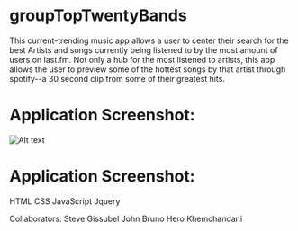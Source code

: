 # groupTopTwentyBands

This current-trending music app allows a user to center their search for the best Artists and songs currently being listened to by the most amount of users on last.fm.  Not only a hub for the most listened to artists, this app allows the user to preview some of the hottest songs by that artist through spotify--a 30 second clip from some of their greatest hits. 

# Application Screenshot:

![Alt text](git@github.com:SGissubel/groupTopTwentyBands.git/musicality.png?raw=true "Musicality")

# Application Screenshot:

HTML
CSS
JavaScript
Jquery


Collaborators:
Steve Gissubel
John Bruno
Hero Khemchandani
 

